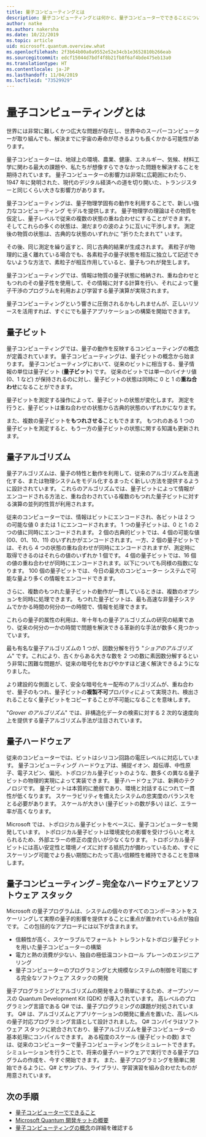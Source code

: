 ```yaml
---
title: 量子コンピューティングとは
description: 量子コンピューティングとは何かと、量子コンピューターでできることについて説明します。
author: natke
ms.author: nakersha
ms.date: 10/22/2019
ms.topic: article
uid: microsoft.quantum.overview.what
ms.openlocfilehash: 2f3b64b00a0a9552e52e34cb1e3652810b266eab
ms.sourcegitcommit: edcf15044d7bdf4f8b21fb8f6af4bde475eb13a0
ms.translationtype: HT
ms.contentlocale: ja-JP
ms.lasthandoff: 11/04/2019
ms.locfileid: "73529929"
---
```

# <a name="what-is-quantum-computing"></a>量子コンピューティングとは

世界には非常に難しくかつ広大な問題が存在し、世界中のスーパーコンピューターが取り組んでも、解決までに宇宙の寿命が尽きるよりも長くかかる可能性があります。

量子コンピューターは、地球上の環境、農業、健康、エネルギー、気候、材料工学に関わる最大の課題や、私たちが想像すらできなかった問題を解決することを期待されています。 量子コンピューターの影響力は非常に広範囲にわたり、1947 年に発明された、現代のデジタル経済への道を切り開いた、トランジスターと同じくらい大きな影響力があります。

量子コンピューティングは、量子物理学固有の動作を利用することで、新しい強力なコンピューティング モデルを提供します。 量子物理学の理論はその物質を仮定し、量子レベルで従来の複数の状態の重ね合わせにすることができます。 そしてこれらの多くの状態は、潮だまりの波のように互いに干渉します。  測定後の物質の状態は、古典的な状態のいずれかに "折りたたまれて" います。 

その後、同じ測定を繰り返すと、同じ古典的結果が生成されます。  素粒子が物理的に遠く離れている場合でも、各素粒子の量子状態を相互に独立して記述できないような方法で、素粒子が相互作用していると、量子もつれが発生します。  

量子コンピューティングでは、情報は物質の量子状態に格納され、重ね合わせともつれのその量子性を使用して、その情報に対する計算を行い、それによって量子干渉のプログラムを利用および学習する量子演算が実現されます。

量子コンピューティングという響きに圧倒されるかもしれませんが、正しいリソースを活用すれば、すぐにでも量子アプリケーションの構築を開始できます。

## <a name="the-qubit"></a>量子ビット

量子コンピューティングでは、量子の動作を反映するコンピューティングの概念が定義されています。  量子コンピューティングは、量子ビットの概念から始まります。  量子コンピューティングにおいて、従来のビットに相当する、量子情報の単位は量子ビット (**量子ビット**) です。 従来のビットでは単一のバイナリ値 (0、1 など) が保持されるのに対し、量子ビットの状態は同時に 0 と 1 の**重ね合わせ**になることができます。  

量子ビットを測定する操作によって、量子ビットの状態が変化します。 測定を行うと、量子ビットは重ね合わせの状態から古典的状態のいずれかになります。  

また、複数の量子ビットを**もつれさせる**こともできます。 もつれのある 1 つの量子ビットを測定すると、もう一方の量子ビットの状態に関する知識も更新されます。

## <a name="quantum-algorithms"></a>量子アルゴリズム

量子アルゴリズムは、量子の特性と動作を利用して、従来のアルゴリズムを高速化する、または物理システムをモデル化するまったく新しい方法を提供するように設計されています。  これらのアルゴリズムでは、量子ビットによって情報がエンコードされる方法と、重ね合わされている複数のもつれた量子ビットに対する演算の並列的性質が利用されます。  

従来のコンピューターでは、情報はビットにエンコードされ、各ビットは 2 つの可能な値 0 または 1 にエンコードされます。  1 つの量子ビットは、0 と 1 の 2 つの値に同時にエンコードされます。  2 個の古典的ビットでは、4 個の可能な値 (00、01、10、11) のいずれかがエンコードされます。一方、2 個の量子ビットでは、それら 4 つの状態の重ね合わせが同時にエンコードされますが、測定時に取得できるのはそれらの値のいずれか 1 個です。 4 個の量子ビットでは、16 個の値の重ね合わせが同時にエンコードされます。以下についても同様の指数になります。  100 個の量子ビットでは、今日の最大のコンピューター システムで可能な量より多くの情報をエンコードできます。  

さらに、複数のもつれた量子ビットの動作が一貫しているときは、複数のオプションを同時に処理できます。 もつれた量子ビットは、最も高速な非量子システムでかかる時間の何分の一の時間で、情報を処理できます。

これらの量子的属性の利用は、年十年もの量子アルゴリズムの研究の結果であり、従来の何分の一かの時間で問題を解決できる革新的な手法が数多く見つかっています。  

最も有名な量子アルゴリズムの 1 つが、因数分解を行う "_ショアのアルゴリズム_" です。これにより、古くからある大きな数を 2 つの数に素因数分解するという非常に困難な問題が、従来の暗号化をおびやかすほど速く解決できるようになりました。

より建設的な側面として、安全な暗号化キー配布のアルゴリズムが、重ね合わせ、量子のもつれ、量子ビットの**複製不可**プロパティによって実現され、検出されることなく量子ビットをコピーすることが不可能になることを意味します。

"_Grover のアルゴリズム_" では、非構造化データの検索に対する 2 次的な速度向上を提供する量子アルゴリズム手法が注目されています。

## <a name="quantum-hardware"></a>量子ハードウェア

従来のコンピューターでは、ビットはシリコン回路の電圧レベルに対応しています。 量子コンピューティング ハードウェアは、捕捉イオン、超伝導、中性原子、電子スピン、偏光、トポロジカル量子ビットのような、数多くの異なる量子ビットの物理的実現によって実装できます。 量子ハードウェアは、新興のテクノロジです。 量子ビットは本質的に脆弱であり、環境と対話するにつれて一貫性が低くなります。 スケーラビリティを備えたシステムの忠実度のバランスをとる必要があります。 スケールが大きい (量子ビットの数が多い) ほど、エラー率が高くなります。

Microsoft では、トポロジカル量子ビットをベースに、量子コンピューターを開発しています。 トポロジカル量子ビットは環境変化の影響を受けづらいと考えられるため、外部エラーの修正の度合いが少なくなります。 トロポジカル量子ビットには高い安定性と環境ノイズに対する抵抗力が備わっているため、すぐにスケーリング可能でより長い期間にわたって高い信頼性を維持できることを意味します。

## <a name="quantum-computing--a-full-hardware-and-software-stack"></a>量子コンピューティング – 完全なハードウェアとソフトウェア スタック

Microsoft の量子プログラムは、システムの個々のすべてのコンポーネントをスケーリングして実際の量子的影響を提供することに重点が置かれている点が独自です。 この包括的なアプローチには以下が含まれます。

* 信頼性が高く、スケーラブルでフォールト トレラントなトポロジ量子ビットを用いた量子コンピューターの構築 
* 電力と熱の消費が少ない、独自の極低温コントロール プレーンのエンジニアリング 
* 量子コンピューターのプログラミングと大規模なシステムの制御を可能にする完全なソフトウェア スタックの開発

量子プログラミングとアルゴリズムの開発をより簡単にするため、オープンソースの Quantum Development Kit (QDK) が導入されています。 高レベルのプログラミング言語である Q# では、量子プログラミングの課題が対処されています。  Q# は、アルゴリズムとアプリケーションの開発に重点を置いた、高レベルの量子対応プログラミング言語として設計されました。 Q# コンパイラはソフトウェア スタックに統合されており、量子アルゴリズムを量子コンピューターの基本処理にコンパイルできます。  ある程度のスケール (量子ビットの数) までは、従来のコンピューターで量子コンピューティングをシミュレートできます。 シミュレーションを行うことで、将来の量子ハードウェアで実行できる量子プログラムの作成を、今すぐ開始できます。  また、量子プログラミングを簡単に開始できるように、Q# とサンプル、ライブラリ、学習演習を組み合わせたものが用意されています。 

## <a name="next-steps"></a>次の手順

* [量子コンピューターでできること](xref:microsoft.quantum.overview.computers)
* [Microsoft Quantum 開発キットの概要](xref:microsoft.quantum.welcome)
* [量子コンピューティングの概念](xref:microsoft.quantum.concepts.intro)の詳細を確認する
